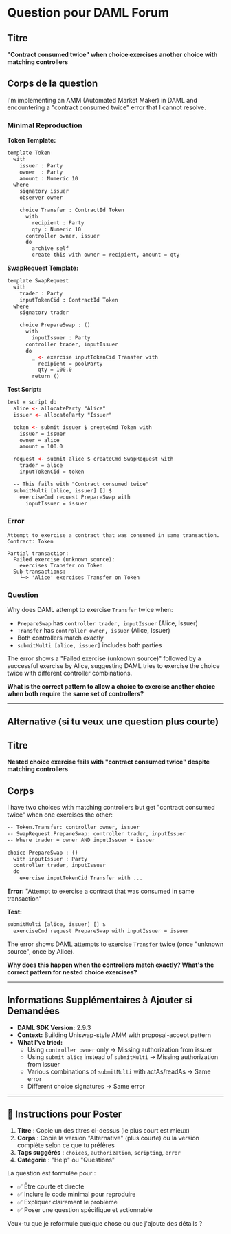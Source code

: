 # Question pour DAML Forum

## Titre
**"Contract consumed twice" when choice exercises another choice with matching controllers**

## Corps de la question

I'm implementing an AMM (Automated Market Maker) in DAML and encountering a "contract consumed twice" error that I cannot resolve.

### Minimal Reproduction

**Token Template:**
```daml
template Token
  with
    issuer : Party
    owner  : Party
    amount : Numeric 10
  where
    signatory issuer
    observer owner

    choice Transfer : ContractId Token
      with
        recipient : Party
        qty : Numeric 10
      controller owner, issuer
      do
        archive self
        create this with owner = recipient, amount = qty
```

**SwapRequest Template:**
```daml
template SwapRequest
  with
    trader : Party
    inputTokenCid : ContractId Token
  where
    signatory trader

    choice PrepareSwap : ()
      with
        inputIssuer : Party
      controller trader, inputIssuer
      do
        _ <- exercise inputTokenCid Transfer with
          recipient = poolParty
          qty = 100.0
        return ()
```

**Test Script:**
```daml
test = script do
  alice <- allocateParty "Alice"
  issuer <- allocateParty "Issuer"

  token <- submit issuer $ createCmd Token with
    issuer = issuer
    owner = alice
    amount = 100.0

  request <- submit alice $ createCmd SwapRequest with
    trader = alice
    inputTokenCid = token

  -- This fails with "Contract consumed twice"
  submitMulti [alice, issuer] [] $
    exerciseCmd request PrepareSwap with
      inputIssuer = issuer
```

### Error
```
Attempt to exercise a contract that was consumed in same transaction.
Contract: Token

Partial transaction:
  Failed exercise (unknown source):
    exercises Transfer on Token
  Sub-transactions:
    └─> 'Alice' exercises Transfer on Token
```

### Question

Why does DAML attempt to exercise `Transfer` twice when:
- `PrepareSwap` has `controller trader, inputIssuer` (Alice, Issuer)
- `Transfer` has `controller owner, issuer` (Alice, Issuer)
- Both controllers match exactly
- `submitMulti [alice, issuer]` includes both parties

The error shows a "Failed exercise (unknown source)" followed by a successful exercise by Alice, suggesting DAML tries to exercise the choice twice with different controller combinations.

**What is the correct pattern to allow a choice to exercise another choice when both require the same set of controllers?**

---

## Alternative (si tu veux une question plus courte)

## Titre
**Nested choice exercise fails with "contract consumed twice" despite matching controllers**

## Corps

I have two choices with matching controllers but get "contract consumed twice" when one exercises the other:

```daml
-- Token.Transfer: controller owner, issuer
-- SwapRequest.PrepareSwap: controller trader, inputIssuer
-- Where trader = owner AND inputIssuer = issuer

choice PrepareSwap : ()
  with inputIssuer : Party
  controller trader, inputIssuer
  do
    exercise inputTokenCid Transfer with ...
```

**Error:** "Attempt to exercise a contract that was consumed in same transaction"

**Test:**
```daml
submitMulti [alice, issuer] [] $
  exerciseCmd request PrepareSwap with inputIssuer = issuer
```

The error shows DAML attempts to exercise `Transfer` twice (once "unknown source", once by Alice).

**Why does this happen when the controllers match exactly? What's the correct pattern for nested choice exercises?**

---

## Informations Supplémentaires à Ajouter si Demandées

- **DAML SDK Version:** 2.9.3
- **Context:** Building Uniswap-style AMM with proposal-accept pattern
- **What I've tried:**
  - Using `controller owner` only → Missing authorization from issuer
  - Using `submit alice` instead of `submitMulti` → Missing authorization from issuer
  - Various combinations of `submitMulti` with actAs/readAs → Same error
  - Different choice signatures → Same error

---

## 📝 Instructions pour Poster

1. **Titre** : Copie un des titres ci-dessus (le plus court est mieux)
2. **Corps** : Copie la version "Alternative" (plus courte) ou la version complète selon ce que tu préfères
3. **Tags suggérés** : `choices`, `authorization`, `scripting`, `error`
4. **Catégorie** : "Help" ou "Questions"

La question est formulée pour :
- ✅ Être courte et directe
- ✅ Inclure le code minimal pour reproduire
- ✅ Expliquer clairement le problème
- ✅ Poser une question spécifique et actionnable

Veux-tu que je reformule quelque chose ou que j'ajoute des détails ?
